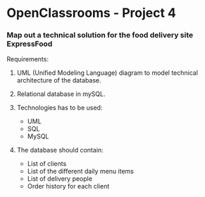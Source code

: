 # OpenClassrooms - Project 4
### Map out a technical solution for the food delivery site ExpressFood
Requirements:

1. UML (Unified Modeling Language) diagram to model technical architecture of the database.

2. Relational database in mySQL.

2. Technologies has to be used:
   - UML
   - SQL
   - MySQL

3. The database should contain:
   - List of clients
   - List of the different daily menu items
   - List of delivery people
   - Order history for each client
